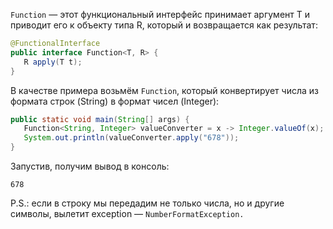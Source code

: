 `Function` — этот функциональный интерфейс принимает аргумент T и приводит его к объекту типа R, который и возвращается как результат:

```java
@FunctionalInterface
public interface Function<T, R> {
   R apply(T t);
}
```

В качестве примера возьмём `Function`, который конвертирует числа из формата строк (String) в формат чисел (Integer): 

```java
public static void main(String[] args) {
   Function<String, Integer> valueConverter = x -> Integer.valueOf(x);
   System.out.println(valueConverter.apply("678"));
}
```

Запустив, получим вывод в консоль:
```
678
```

P.S.: если в строку мы передадим не только числа, но и другие символы, вылетит exception — `NumberFormatException.`